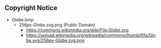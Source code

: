 ## Copyright Notice ##

*   Globe.bmp
	*   256px-Globe.svg.png (Public Domain)
		*   https://commons.wikimedia.org/wiki/File:Globe.svg
		*   https://upload.wikimedia.org/wikipedia/commons/thumb/f/fa/Globe.svg/256px-Globe.svg.png
